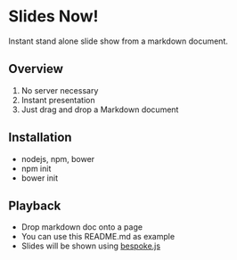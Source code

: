 # Slides Now!

Instant stand alone slide show from a markdown document.

## Overview

1. No server necessary
2. Instant presentation
3. Just drag and drop a Markdown document

## Installation

* nodejs, npm, bower
* npm init
* bower init

## Playback

* Drop markdown doc onto a page
* You can use this README.md as example
* Slides will be shown using [bespoke.js](https://github.com/markdalgleish/bespoke.js)